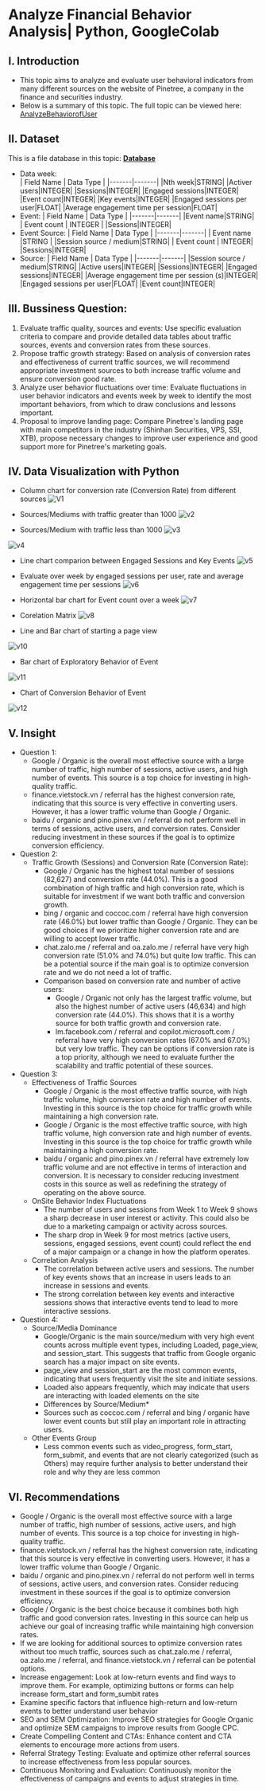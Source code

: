 # Analyze Financial Behavior Analysis| Python, GoogleColab
## I. Introduction
- This topic aims to analyze and evaluate user behavioral indicators from many different sources on the website of Pinetree, a company in the finance and securities industry.
- Below is a summary of this topic. The full topic can be viewed here: [AnalyzeBehaviorofUser](https://colab.research.google.com/drive/1hoBLNEbMmeCC7Bn7T6aY1MfhFxybfR7z?usp=sharing)
## II. Dataset
This is a file database in this topic: **[Database](https://drive.google.com/drive/u/0/folders/10AzT_ChQJtBifj3tyD_RJ32yAMabFv7G)**

- Data week: <br>
    | Field Name | Data Type |
    |-------|-------|
    |Nth week|STRING|
    |Activer users|INTEGER|
    |Sessions|INTEGER|
    |Engaged sessions|INTEGER|
    |Event count|INTEGER|
    |Key events|INTEGER|
    |Engaged sessions per user|FLOAT|
    |Average engagement time per session|FLOAT|
- Event:
    | Field Name | Data Type |
    |-------|-------|
    |Event name|STRING|
    | Event count | INTEGER |
    |Sessions|INTEGER|
- Event Source:
    | Field Name | Data Type |
    |-------|-------|
    | Event name |STRING |
    |Session source / medium|STRING|
    | Event count | INTEGER|
    |Sessions|INTEGER|
- Source:
    | Field Name | Data Type |
    |-------|-------|
    |Session source / medium|STRING|
    |Active users|INTEGER|
    |Sessions|INTEGER|
    |Engaged sessions|INTEGER|
    |Average engagement time per session (s)|INTEGER|
    |Engaged sessions per user|FLOAT|
    |Event count|INTEGER| 
## III. Bussiness Question:

1. Evaluate traffic quality, sources and events: Use specific evaluation criteria to compare and provide detailed data tables about traffic sources, events and conversion rates from these sources.
2. Propose traffic growth strategy: Based on analysis of conversion rates and effectiveness of current traffic sources, we will recommend appropriate investment sources to both increase traffic volume and ensure conversion good rate.
3. Analyze user behavior fluctuations over time: Evaluate fluctuations in user behavior indicators and events week by week to identify the most important behaviors, from which to draw conclusions and lessons important.
4. Proposal to improve landing page: Compare Pinetree's landing page with main competitors in the industry (Shinhan Securities, VPS, SSI, XTB), propose necessary changes to improve user experience and good support more for Pinetree's marketing goals.

## IV. Data Visualization with Python
- Column chart for conversion rate (Conversion Rate) from different sources
![V1](https://github.com/user-attachments/assets/54aad7e3-2fca-4aa5-9d2e-fc94fc3dc2bf)

- Sources/Mediums with traffic greater than 1000
![v2](https://github.com/user-attachments/assets/1000449d-5def-480d-8b9c-01cd7d194a04)

- Sources/Medium with traffic less than 1000
![v3](https://github.com/user-attachments/assets/8de602c3-ed56-49ac-955c-0d2000c8978c)

![v4](https://github.com/user-attachments/assets/ffdbb7a6-ac7b-45d6-bd77-7c957d1bec07)

- Line chart comparion between Engaged Sessions and Key Events
![v5](https://github.com/user-attachments/assets/4aedc902-18c3-4b3d-a262-8c2282176430)

- Evaluate over week by engaged sessions per user, rate and average engagement time per sessions
![v6](https://github.com/user-attachments/assets/27dceaae-aff4-4f06-bf32-daac6363deb8)
- Horizontal bar chart for Event count over a week
![v7](https://github.com/user-attachments/assets/63061f0f-6fcf-4a88-9e70-f65a3b58a644)


- Corelation Matrix
![v8](https://github.com/user-attachments/assets/ab7c8d2d-56eb-453f-b241-57663c3390b1)

- Line and Bar chart of starting a page view

![v10](https://github.com/user-attachments/assets/5bf31290-bddf-4f9a-b03c-7ac68128435c)

- Bar chart of Exploratory Behavior of Event


![v11](https://github.com/user-attachments/assets/9adb27ba-86d6-47c9-bf82-57356ccc5bbb)


- Chart of Conversion Behavior of Event

![v12](https://github.com/user-attachments/assets/4b75fa2b-9c50-46f7-84eb-8c364d0cfc46)

## V. Insight
- Question 1:
    - Google / Organic is the overall most effective source with a large number of traffic, high number of sessions, active users, and high number of events. This source is a top choice for investing in high-quality traffic.
    - finance.vietstock.vn / referral has the highest conversion rate, indicating that this source is very effective in converting users. However, it has a lower traffic volume than Google / Organic.
    - baidu / organic and pino.pinex.vn / referral do not perform well in terms of sessions, active users, and conversion rates. Consider reducing investment in these sources if the goal is to optimize conversion efficiency.
- Question 2:
    - Traffic Growth (Sessions) and Conversion Rate (Conversion Rate):
        - Google / Organic has the highest total number of sessions (82,627) and conversion rate (44.0%). This is a good combination of high traffic and high conversion rate, which is suitable for investment if we want both traffic and conversion growth.
        - bing / organic and coccoc.com / referral have high conversion rate (46.0%) but lower traffic than Google / Organic. They can be good choices if we prioritize higher conversion rate and are willing to accept lower traffic.
        - chat.zalo.me / referral and oa.zalo.me / referral have very high conversion rate (51.0% and 74.0%) but quite low traffic. This can be a potential source if the main goal is to optimize conversion rate and we do not need a lot of traffic.
      - Comparison based on conversion rate and number of active users:
          - Google / Organic not only has the largest traffic volume, but also the highest number of active users (46,634) and high conversion rate (44.0%). This shows that it is a worthy source for both traffic growth and conversion rate.
          - lm.facebook.com / referral and copilot.microsoft.com / referral have very high conversion rates (67.0% and 67.0%) but very low traffic. They can be options if conversion rate is a top priority, although we need to evaluate further the scalability and traffic potential of these sources.
- Question 3:
    - Effectiveness of Traffic Sources
        - Google / Organic is the most effective traffic source, with high traffic volume, high conversion rate and high number of events. Investing in this source is the top choice for traffic growth while maintaining a high conversion rate.
        - Google / Organic is the most effective traffic source, with high traffic volume, high conversion rate and high number of events. Investing in this source is the top choice for traffic growth while maintaining a high conversion rate.
        - baidu / organic and pino.pinex.vn / referral have extremely low traffic volume and are not effective in terms of interaction and conversion. It is necessary to consider reducing investment costs in this source as well as redefining the strategy of operating on the above source.
    - OnSite Behavior Index Fluctuations
        -  The number of users and sessions from Week 1 to Week 9 shows a sharp decrease in user interest or activity. This could also be due to a marketing campaign or activity across sources.
        -  The sharp drop in Week 9 for most metrics (active users, sessions, engaged sessions, event count) could reflect the end of a major campaign or a change in how the platform operates.
    - Correlation Analysis
        -  The correlation between active users and sessions. The number of key events shows that an increase in users leads to an increase in sessions and events.
        -  The strong correlation between key events and interactive sessions shows that interactive events tend to lead to more interactive sessions.
- Question 4:
    -  Source/Media Dominance
        -  Google/Organic is the main source/medium with very high event counts across multiple event types, including Loaded, page_view, and session_start. This suggests that traffic from Google organic search has a major impact on site events.
        -  page_view and session_start are the most common events, indicating that users frequently visit the site and initiate sessions.
        -  Loaded also appears frequently, which may indicate that users are interacting with loaded elements on the site
        -  Differences by Source/Medium*
        -  Sources such as coccoc.com / referral and bing / organic have lower event counts but still play an important role in attracting users.
    -  Other Events Group
        -  Less common events such as video_progress, form_start, form_submit, and events that are not clearly categorized (such as Others) may require further analysis to better understand their role and why they are less common
## VI. Recommendations
- Google / Organic is the overall most effective source with a large number of traffic, high number of sessions, active users, and high number of events. This source is a top choice for investing in high-quality traffic.
- finance.vietstock.vn / referral has the highest conversion rate, indicating that this source is very effective in converting users. However, it has a lower traffic volume than Google / Organic.
- baidu / organic and pino.pinex.vn / referral do not perform well in terms of sessions, active users, and conversion rates. Consider reducing investment in these sources if the goal is to optimize conversion efficiency.
- Google / Organic is the best choice because it combines both high traffic and good conversion rates. Investing in this source can help us achieve our goal of increasing traffic while maintaining high conversion rates.
- If we are looking for additional sources to optimize conversion rates without too much traffic, sources such as chat.zalo.me / referral, oa.zalo.me / referral, and finance.vietstock.vn / referral can be potential options.
- Increase engagement: Look at low-return events and find ways to improve them. For example, optimizing buttons or forms can help increase form_start and form_sumbit rates
- Examine specific factors that influence high-return and low-return events to better understand user behavior
- SEO and SEM Optimization: Improve SEO strategies for Google Organic and optimize SEM campaigns to improve results from Google CPC.
- Create Compelling Content and CTAs: Enhance content and CTA elements to encourage more actions from users.
- Referral Strategy Testing: Evaluate and optimize other referral sources to increase effectiveness from less popular sources.
- Continuous Monitoring and Evaluation: Continuously monitor the effectiveness of campaigns and events to adjust strategies in time.
